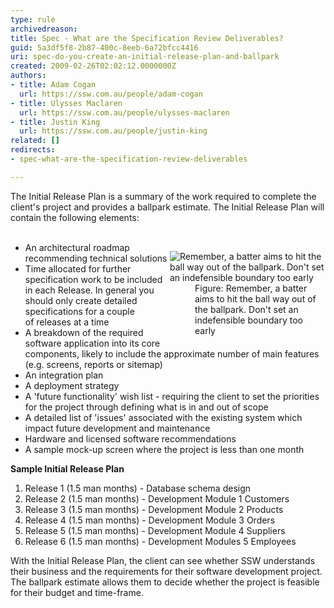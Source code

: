 ```yaml
---
type: rule
archivedreason: 
title: Spec - What are the Specification Review Deliverables?
guid: 5a3df5f8-2b87-400c-8eeb-6a72bfcc4416
uri: spec-do-you-create-an-initial-release-plan-and-ballpark
created: 2009-02-26T02:02:12.0000000Z
authors:
- title: Adam Cogan
  url: https://ssw.com.au/people/adam-cogan
- title: Ulysses Maclaren
  url: https://ssw.com.au/people/ulysses-maclaren
- title: Justin King
  url: https://ssw.com.au/people/justin-king
related: []
redirects:
- spec-what-are-the-specification-review-deliverables

---
```



The Initial Release Plan is a summary of the work required to complete the client's project and provides a ballpark estimate. The Initial Release Plan will contain the following elements&#58; 
<br><excerpt class='endintro'></excerpt><br>
<dl class="image" style="width&#58;249px;clear&#58;both;float&#58;right;"><dt><img class="ms-rteCustom-ImageArea" alt="Remember, a batter aims to hit the ball way out of the ballpark. Don't set an indefensible boundary too early" src="/PublishingImages/ProjectManagement_BallPark_Catch.jpg" border="0" /> </dt>
<dd><span class="ms-rteCustom-FigureNormal">Figure&#58; Remember, a batter aims to hit the ball way out of the ballpark. Don't set an indefensible boundary too early</span></dd></dl>
<ul><li>An architectural roadmap recommending technical solutions </li>
<li>Time allocated for further specification work to be included in each Release. In general you should only create detailed specifications for&#160;a couple of&#160;releases at a time </li>
<li>A breakdown of the required software application into its core components, likely to include the approximate number of main features (e.g. screens, reports or sitemap) </li>
<li>An integration plan </li>
<li>A deployment strategy </li>
<li>A 'future functionality' wish list - requiring the client to set the priorities for the project through defining what is in and out of scope </li>
<li>A detailed list of 'issues' associated with the existing system which impact future development and maintenance </li>
<li>Hardware and licensed software recommendations </li>
<li>A sample mock-up screen where the project is less than one month</li></ul>
<p><strong>Sample Initial Release Plan</strong> </p>
<ol><li>Release&#160;1 (1.5 man months) - Database schema design </li>
<li>Release&#160;2 (1.5 man months) - Development Module 1 Customers </li>
<li>Release&#160;3 (1.5 man months) - Development Module 2 Products </li>
<li>Release&#160;4 (1.5 man months) - Development Module 3 Orders </li>
<li>Release&#160;5 (1.5 man months) - Development Module 4 Suppliers </li>
<li>Release&#160;6 (1.5 man months) - Development Modules 5 Employees</li></ol>
<p>With the Initial Release Plan, the client can see whether SSW understands their business and the requirements for their software development project. The ballpark estimate allows them to decide whether the project is feasible for their budget and time-frame. </p>
<p>&#160;</p>


